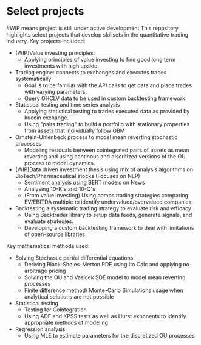 # Select projects
#WIP means project is still under active development
This repository highlights select projects that develop skillsets in the quantitative trading industry. 
Key projects included:
- (WIP)Value investing principles:
    * Applying principles of value investing to find good long term investments with high upside. 
- Trading engine: connects to exchanges and executes trades systematically
    * Goal is to be familiar with the API calls to get data and place trades with varying parameters.
    * Query OHCLV data to be used in custom backtesting framework
- Statistical testing and time series analysis
    * Applying statistical testing to trades executed data as provided by kucoin exchange.
    * Using "pairs trading" to build a portfolio with stationary properties from assets that individually follow GBM
- Ornstein-Uhlenbeck process to model mean reverting stochastic processes
    * Modeling residuals between cointegrated pairs of assets as mean reverting and using continous and discritized versions of the OU process to model dynamics. 
- (WIP)Data driven investment thesis using mix of analysis algorithms on BioTech/Pharmaceutical stocks (Focuses on NLP)
    * Sentiment analysis using BERT models on News 
    * Analysing 10-K's and 10-Q's
    * (From value investing) Using comps trading strategies comparing EV/EBITDA multiple to identify undervalued/overvalued companies. 
- Backtesting a systematic trading strategy to evaluate risk and efficacy
    * Using Backtrader library to setup data feeds, generate signals, and evaluate strategies.
    * Developing a custom backtesting framework to deal with limitations of open-source libraries. 

Key mathematical methods used:
- Solving Stochastic partial differential equations. 
    * Deriving Black-Sholes-Merton PDE using Ito Calc and applying no-arbitrage pricing
    * Solving the OU and Vasicek SDE model to model mean reverting processes
    * Finite difference method/ Monte-Carlo Simulations usage when analytical solutions are not possible
- Statistical testing 
    * Testing for Cointegration 
    * Using ADF and KPSS tests as well as Hurst exponents to identify appropriate methods of modeling
- Regression analysis
    * Using MLE to estimate parameters for the discretized OU processes
